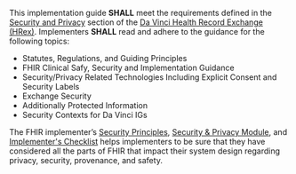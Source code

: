 This implementation guide **SHALL** meet the requirements defined in the [Security and Privacy](https://hl7.org/fhir/us/davinci-hrex/security.html) section of the [Da Vinci Health Record Exchange (HRex)](https://hl7.org/fhir/us/davinci-hrex/index.html). Implementers **SHALL** read and adhere to the guidance for the following topics:

- Statutes, Regulations, and Guiding Principles
- FHIR Clinical Safy, Security and Implementation Guidance
- Security/Privacy Related Technologies Including Explicit Consent and Security Labels
- Exchange Security
- Additionally Protected Information
- Security Contexts for Da Vinci IGs

 The FHIR implementer’s [Security Principles]({{site.data.fhir.path}}security.html), [Security & Privacy Module]({{site.data.fhir.path}}secpriv-module.html), and [Implementer's Checklist]({{site.data.fhir.path}}safety.html) helps implementers to be sure that they have considered all the parts of FHIR that impact their system design regarding privacy, security, provenance, and safety.